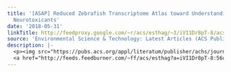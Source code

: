 ```yaml
---
title: '[ASAP] Reduced Zebrafish Transcriptome Atlas toward Understanding Environmental
  Neurotoxicants'
date: '2018-05-31'
linkTitle: http://feedproxy.google.com/~r/acs/esthag/~3/iVI1Dr8pT-8/acs.est.8b01350
source: 'Environmental Science & Technology: Latest Articles (ACS Publications)'
description: |-
  <p><img src="https://pubs.acs.org/appl/literatum/publisher/achs/journals/content/esthag/0/esthag.ahead-of-print/acs.est.8b01350/20180531/images/medium/es-2018-01350w_0006.gif" alt="TOC Graphic"/></p><div><cite>Environmental Science & Technology</cite></div><div>DOI: 10.1021/acs.est.8b01350</div><div class="feedflare">
  <a href="http://feeds.feedburner.com/~ff/acs/esthag?a=iVI1Dr8pT-8:56udUhUH-8Q:yIl2AUoC8zA"><img src="http://feeds.feedburner.com/~ff/acs/esthag?d=yIl2AUoC8zA" border="0"></img></a>
---
```

